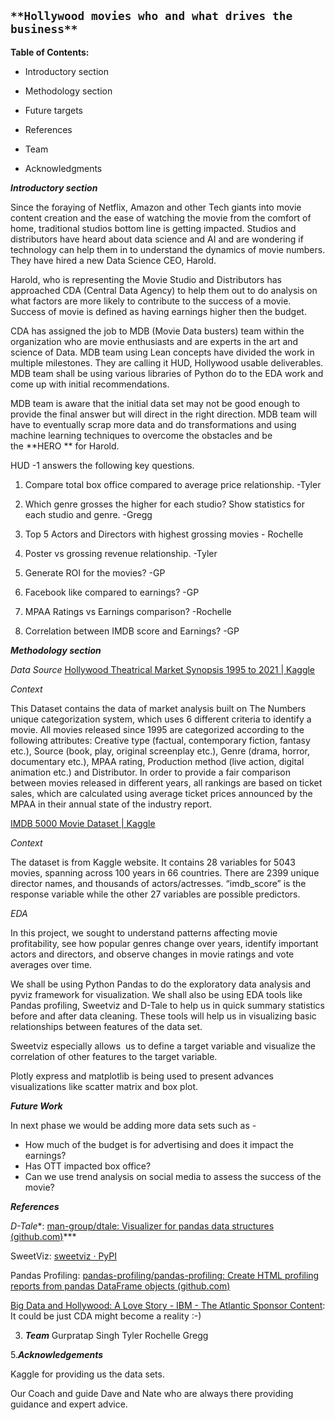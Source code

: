 ## `**Hollywood movies who and what drives the business**`

**Table of Contents:**

- Introductory section
    
- Methodology section
    
- Future targets
    
- References
    
- Team
    
- Acknowledgments
    

***Introductory section***

Since the foraying of Netflix, Amazon and other Tech giants into movie content creation and the ease of watching the movie from the comfort of home, traditional studios bottom line is getting impacted. Studios and distributors have heard about data science and AI and are wondering if technology can help them in to understand the dynamics of movie numbers. They have hired a new Data Science CEO, Harold.

Harold, who is representing the Movie Studio and Distributors has approached CDA (Central Data Agency) to help them out to do analysis on what factors are more likely to contribute to the success of a movie. Success of movie is defined as having earnings higher then the budget.

CDA has assigned the job to MDB (Movie Data busters) team within the organization who are movie enthusiasts and are experts in the art and science of Data. MDB team using Lean concepts have divided the work in multiple milestones. They are calling it HUD, Hollywood usable deliverables. MDB team shall be using various libraries of Python do to the EDA work and come up with initial recommendations.

MDB team is aware that the initial data set may not be good enough to provide the final answer but will direct in the right direction. MDB team will have to eventually scrap more data and do transformations and using machine learning techniques to overcome the obstacles and be the \*\*HERO \*\* for Harold.

HUD -1 answers the following key questions.

1.  Compare total box office compared to average price relationship. -Tyler
    
2.  Which genre grosses the higher for each studio? Show statistics for each studio and genre. -Gregg
    
3.  Top 5 Actors and Directors with highest grossing movies - Rochelle
    
4.  Poster vs grossing revenue relationship. -Tyler
    
5.  Generate ROI for the movies? -GP
    
6.  Facebook like compared to earnings? -GP
    
7.  MPAA Ratings vs Earnings comparison? -Rochelle
    
8.  Correlation between IMDB score and Earnings? -GP
    

***Methodology section***

*Data Source*
[Hollywood Theatrical Market Synopsis 1995 to 2021 | Kaggle](https://www.kaggle.com/johnharshith/hollywood-theatrical-market-synopsis-1995-to-2021)

*Context*

This Dataset contains the data of market analysis built on The Numbers unique categorization system, which uses 6 different criteria to identify a movie. All movies released since 1995 are categorized according to the following attributes: Creative type (factual, contemporary fiction, fantasy etc.), Source (book, play, original screenplay etc.), Genre (drama, horror, documentary etc.), MPAA rating, Production method (live action, digital animation etc.) and Distributor. In order to provide a fair comparison between movies released in different years, all rankings are based on ticket sales, which are calculated using average ticket prices announced by the MPAA in their annual state of the industry report.

[IMDB 5000 Movie Dataset | Kaggle](https://www.kaggle.com/carolzhangdc/imdb-5000-movie-dataset)

*Context*

The dataset is from Kaggle website. It contains 28 variables for 5043 movies, spanning across 100 years in 66 countries. There are 2399 unique director names, and thousands of actors/actresses. “imdb_score” is the response variable while the other 27 variables are possible predictors.

*EDA*

In this project, we sought to understand patterns affecting movie profitability, see how popular genres change over years, identify important actors and directors, and observe changes in movie ratings and vote averages over time.

We shall be using Python Pandas to do the exploratory data analysis and pyviz framework for visualization. We shall also be using EDA tools like Pandas profiling, Sweetviz and D-Tale to help us in quick summary statistics before and after data cleaning. These tools will help us in visualizing basic relationships between features of the data set.

Sweetviz especially allows  us to define a target variable and visualize the correlation of other features to the target variable.

Plotly express and matplotlib is being used to present advances visualizations like scatter matrix and box plot.

***Future Work***

In next phase we would be adding more data sets such as -

- How much of the budget is for advertising and does it impact the earnings?
- Has OTT impacted box office?
- Can we use trend analysis on social media to assess the success of the movie?

***References***

*D-Tale**: [man-group/dtale: Visualizer for pandas data structures (github.com)](https://github.com/man-group/dtale)\*\*\*

SweetViz: [sweetviz · PyPI](https://pypi.org/project/sweetviz/)

Pandas Profiling: [pandas-profiling/pandas-profiling: Create HTML profiling reports from pandas DataFrame objects (github.com)](https://github.com/pandas-profiling/pandas-profiling)

[Big Data and Hollywood: A Love Story - IBM - The Atlantic Sponsor Content](https://www.theatlantic.com/sponsored/ibm-transformation-of-business/big-data-and-hollywood-a-love-story/277/): It could be just CDA might become a reality :-)

3.  ***Team***
    Gurpratap Singh
    Tyler
    Rochelle
    Gregg

5.***Acknowledgements***

Kaggle for providing us the data sets.

Our Coach and guide Dave and Nate who are always there providing guidance and expert advice.